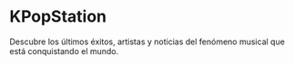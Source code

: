 # KPopStation
Descubre los últimos éxitos, artistas y noticias del fenómeno musical que está conquistando el mundo.
